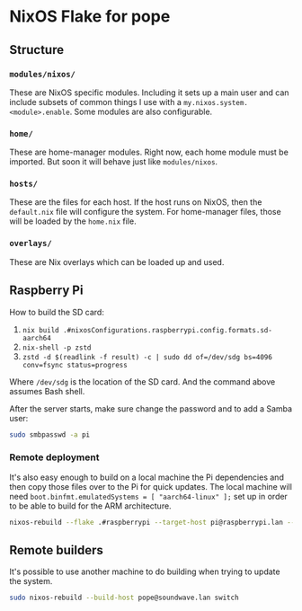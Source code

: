 # NixOS Flake for pope

## Structure

### `modules/nixos/`

These are NixOS specific modules. Including it sets up a main user and can
include subsets of common things I use with a
`my.nixos.system.<module>.enable`. Some modules are also configurable.

### `home/`

These are home-manager modules. Right now, each home module must be imported.
But soon it will behave just like `modules/nixos`.

### `hosts/`

These are the files for each host. If the host runs on NixOS, then the
`default.nix` file will configure the system. For home-manager files, those
will be loaded by the `home.nix` file.

### `overlays/`

These are Nix overlays which can be loaded up and used.

## Raspberry Pi

How to build the SD card:

  1. `nix build .#nixosConfigurations.raspberrypi.config.formats.sd-aarch64`
  2. `nix-shell -p zstd`
  3. `zstd -d $(readlink -f result) -c | sudo dd of=/dev/sdg bs=4096 conv=fsync status=progress`

Where `/dev/sdg` is the location of the SD card. And the command above assumes
Bash shell.

After the server starts, make sure change the password and to add a Samba user:

```sh
sudo smbpasswd -a pi
```

### Remote deployment

It's also easy enough to build on a local machine the Pi dependencies and then
copy those files over to the Pi for quick updates. The local machine will
need `boot.binfmt.emulatedSystems = [ "aarch64-linux" ];` set up in order to
be able to build for the ARM architecture.

```sh
nixos-rebuild --flake .#raspberrypi --target-host pi@raspberrypi.lan --use-remote-sudo switch
```

## Remote builders

It's possible to use another machine to do building when trying to update the
system. 

```sh
sudo nixos-rebuild --build-host pope@soundwave.lan switch
```
